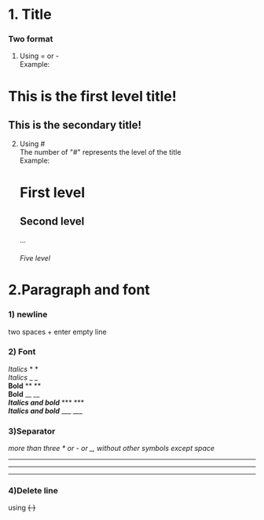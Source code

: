 # 1. Title
### Two format 
1) Using = or -  
 Example:  
 
 This is the first level title!
 =
   This is the secondary title!
   -
2) Using #  
The number of "#" represents the level of the title  
  Example:  
   # First level
   ## Second level   
   ...
   ###### Five level  
# 2.Paragraph and font
### 1) newline
two spaces + enter
empty line
### 2) Font
*Italics*  * *  
_Italics_  _ _  
**Bold** ** **  
__Bold__  __ __  
***Italics and bold*** *** ***  
___Italics and bold___ ___ ___  
### 3)Separator  
*more than three * or - or _, without other symbols except space*
**  *
- - -
_ _   _  
### 4)Delete line  
using <del> {<del> </del>} </del>  



